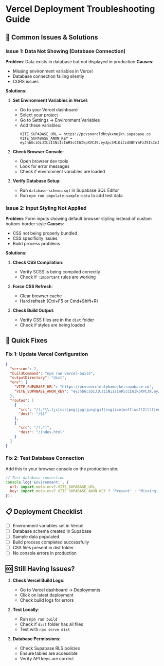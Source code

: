 # Vercel Deployment Troubleshooting Guide

## 🚨 Common Issues & Solutions

### Issue 1: Data Not Showing (Database Connection)
**Problem**: Data exists in database but not displayed in production
**Causes**:
- Missing environment variables in Vercel
- Database connection failing silently
- CORS issues

**Solutions**:

1. **Set Environment Variables in Vercel**:
   - Go to your Vercel dashboard
   - Select your project
   - Go to Settings → Environment Variables
   - Add these variables:
     ```
     VITE_SUPABASE_URL = https://pcvsoorcldhtykxmejkn.supabase.co
     VITE_SUPABASE_ANON_KEY = eyJhbGciOiJIUzI1NiIsInR5cCI6IkpXVCJ9.eyJpc3MiOiJzdXBhYmFzZSIsInJlZiI6InBjdnNvb3JjbGRodHlreG1lamtuIiwicm9sZSI6ImFub24iLCJpYXQiOjE3NTgzNzA4NDEsImV4cCI6MjA3Mzk0Njg0MX0.OmSWtXNS3Y5L_K9WW8zPVKFgT8FQv0GUC5WbI5i0M9U
     ```

2. **Check Browser Console**:
   - Open browser dev tools
   - Look for error messages
   - Check if environment variables are loaded

3. **Verify Database Setup**:
   - Run `database-schema.sql` in Supabase SQL Editor
   - Run `npm run populate-sample-data` to add test data

### Issue 2: Input Styling Not Applied
**Problem**: Form inputs showing default browser styling instead of custom bottom-border style
**Causes**:
- CSS not being properly bundled
- CSS specificity issues
- Build process problems

**Solutions**:

1. **Check CSS Compilation**:
   - Verify SCSS is being compiled correctly
   - Check if `!important` rules are working

2. **Force CSS Refresh**:
   - Clear browser cache
   - Hard refresh (Ctrl+F5 or Cmd+Shift+R)

3. **Check Build Output**:
   - Verify CSS files are in the `dist` folder
   - Check if styles are being loaded

## 🔧 Quick Fixes

### Fix 1: Update Vercel Configuration
```json
{
  "version": 2,
  "buildCommand": "npm run vercel-build",
  "outputDirectory": "dist",
  "env": {
    "VITE_SUPABASE_URL": "https://pcvsoorcldhtykxmejkn.supabase.co",
    "VITE_SUPABASE_ANON_KEY": "eyJhbGciOiJIUzI1NiIsInR5cCI6IkpXVCJ9.eyJpc3MiOiJzdXBhYmFzZSIsInJlZiI6InBjdnNvb3JjbGRodHlreG1lamtuIiwicm9sZSI6ImFub24iLCJpYXQiOjE3NTgzNzA4NDEsImV4cCI6MjA3Mzk0Njg0MX0.OmSWtXNS3Y5L_K9WW8zPVKFgT8FQv0GUC5WbI5i0M9U"
  },
  "routes": [
    {
      "src": "/(.*\\.(js|css|png|jpg|jpeg|gif|svg|ico|woff|woff2|ttf|eot))",
      "dest": "/$1"
    },
    {
      "src": "/(.*)",
      "dest": "/index.html"
    }
  ]
}
```

### Fix 2: Test Database Connection
Add this to your browser console on the production site:
```javascript
// Test database connection
console.log('Environment:', {
  url: import.meta.env?.VITE_SUPABASE_URL,
  key: import.meta.env?.VITE_SUPABASE_ANON_KEY ? 'Present' : 'Missing'
});
```

## 📋 Deployment Checklist

- [ ] Environment variables set in Vercel
- [ ] Database schema created in Supabase
- [ ] Sample data populated
- [ ] Build process completed successfully
- [ ] CSS files present in dist folder
- [ ] No console errors in production

## 🆘 Still Having Issues?

1. **Check Vercel Build Logs**:
   - Go to Vercel dashboard → Deployments
   - Click on latest deployment
   - Check build logs for errors

2. **Test Locally**:
   - Run `npm run build`
   - Check if `dist` folder has all files
   - Test with `npx serve dist`

3. **Database Permissions**:
   - Check Supabase RLS policies
   - Ensure tables are accessible
   - Verify API keys are correct
